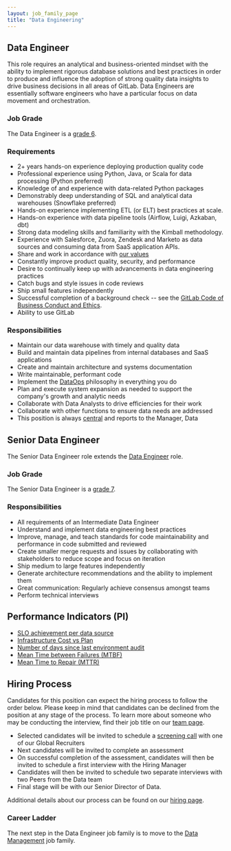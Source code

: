 ```yaml
---
layout: job_family_page
title: "Data Engineering"
---
```


## Data Engineer

This role requires an analytical and business-oriented mindset with the ability to implement rigorous database solutions and best practices in order to produce and influence the adoption of strong quality data insights to drive business decisions in all areas of GitLab. Data Engineers are essentially software engineers who have a particular focus on data movement and orchestration.

### Job Grade

The Data Engineer is a [grade 6](/handbook/total-rewards/compensation/compensation-calculator/#gitlab-job-grades).

### Requirements

* 2+ years hands-on experience deploying production quality code
* Professional experience using Python, Java, or Scala for data processing (Python preferred)
* Knowledge of and experience with data-related Python packages
* Demonstrably deep understanding of SQL and analytical data warehouses (Snowflake preferred)
* Hands-on experience implementing ETL (or ELT) best practices at scale.
* Hands-on experience with data pipeline tools (Airflow, Luigi, Azkaban, dbt)
* Strong data modeling skills and familiarity with the Kimball methodology.
* Experience with Salesforce, Zuora, Zendesk and Marketo as data sources and consuming data from SaaS application APIs.
* Share and work in accordance with [our values](/handbook/values/)
* Constantly improve product quality, security, and performance
* Desire to continually keep up with advancements in data engineering practices
* Catch bugs and style issues in code reviews
* Ship small features independently
* Successful completion of a background check -- see the [GitLab Code of Business Conduct and Ethics](https://ir.gitlab.com/static-files/7d8c7eb3-cb17-4d68-a607-1b7a1fa1c95d).
* Ability to use GitLab

### Responsibilities

* Maintain our data warehouse with timely and quality data
* Build and maintain data pipelines from internal databases and SaaS applications
* Create and maintain architecture and systems documentation
* Write maintainable, performant code
* Implement the [DataOps](https://en.wikipedia.org/wiki/DataOps) philosophy in everything you do
* Plan and execute system expansion as needed to support the company's growth and analytic needs
* Collaborate with Data Analysts to drive efficiencies for their work
* Collaborate with other functions to ensure data needs are addressed
* This position is always [central](/handbook/business-ops/data-team/#-team-organization) and reports to the Manager, Data

## Senior Data Engineer

The Senior Data Engineer role extends the [Data Engineer](#responsibilities) role.

### Job Grade

The Senior Data Engineer is a [grade 7](/handbook/total-rewards/compensation/compensation-calculator/#gitlab-job-grades).

### Responsibilities

* All requirements of an Intermediate Data Engineer
* Understand and implement data engineering best practices
* Improve, manage, and teach standards for code maintainability and performance in code submitted and reviewed
* Create smaller merge requests and issues by collaborating with stakeholders to reduce scope and focus on iteration
* Ship medium to large features independently
* Generate architecture recommendations and the ability to implement them
* Great communication: Regularly achieve consensus amongst teams
* Perform technical interviews

## Performance Indicators (PI)

*   [SLO achievement per data source](/handbook/business-ops/metrics/#slo-achievement-per-data-source)
*   [Infrastructure Cost vs Plan](/handbook/business-ops/metrics/#infrastructure-cost-vs-plan)
*   [Number of days since last environment audit](/handbook/business-ops/metrics/#number-of-days-since-last-environment-audit)
*   [Mean Time between Failures (MTBF)](/handbook/business-ops/metrics/#mean-time-between-failures-mtbf)
*   [Mean Time to Repair (MTTR)](/handbook/business-ops/metrics/#mean-time-to-repair-mttr)

## Hiring Process
Candidates for this position can expect the hiring process to follow the order below. Please keep in mind that candidates can be declined from the position at any stage of the process. To learn more about someone who may be conducting the interview, find their job title on our [team page](/company/team/).

* Selected candidates will be invited to schedule a [screening call](/handbook/hiring/#screening-call) with one of our Global Recruiters
* Next candidates will be invited to complete an assessment
* On successful completion of the assessment, candidates will then be invited to schedule a first interview with the Hiring Manager
* Candidates will then be invited to schedule two separate interviews with two  Peers from the Data team
* Final stage will be with our Senior Director of Data. 

Additional details about our process can be found on our [hiring page](/handbook/hiring/).

### Career Ladder

The next step in the Data Engineer job family is to move to the [Data Management](/job-families/finance/manager-data/) job family. 
